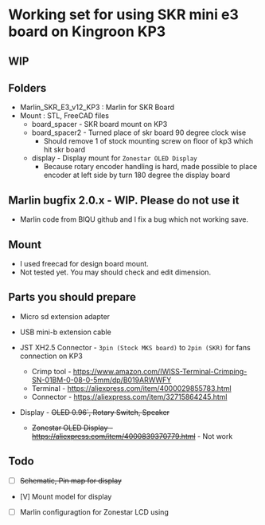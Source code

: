 # Working set for using SKR mini e3 board on Kingroon KP3
## WIP

## Folders
* Marlin_SKR_E3_v12_KP3 : Marlin for SKR Board
* Mount : STL, FreeCAD files
    * board_spacer - SKR board mount on KP3
    * board_spacer2 - Turned place of skr board 90 degree clock wise
        * Should remove 1 of stock mounting screw on floor of kp3 which hit skr board
    * display - Display mount for `Zonestar OLED Display`
        * Because rotary encoder handling is hard, made possible to place encoder at left side by turn 180 degree the display board

## Marlin bugfix 2.0.x - WIP. Please do not use it
* Marlin code from BIQU github and I fix a bug which not working save.

## Mount
* I used freecad for design board mount.
* Not tested yet. You may should check and edit dimension.

## Parts you should prepare
* Micro sd extension adapter
* USB mini-b extension cable
* JST XH2.5 Connector - `3pin (Stock MKS board)` to `2pin (SKR)` for fans connection on KP3
    * Crimp tool - https://www.amazon.com/IWISS-Terminal-Crimping-SN-01BM-0-08-0-5mm/dp/B019ARWWFY
    * Terminal - https://aliexpress.com/item/4000029855783.html
    * Connector - https://aliexpress.com/item/32715864245.html

* Display - <del>OLED 0.96`, Rotary Switch, Speaker</del>
    * ~~Zonestar OLED Display - https://aliexpress.com/item/4000839370779.html~~ - Not work

## Todo
* [ ] <del>Schematic, Pin map for display</del>
* [V] Mount model for display
* [ ] Marlin configuragtion for Zonestar LCD using
